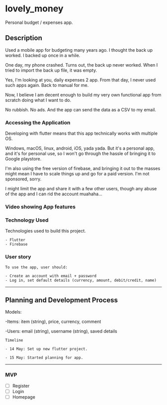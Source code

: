 # lovely_money

Personal budget / expenses app.

## Description

Used a mobile app for budgeting many years ago. I thought the back up worked. I backed up once in a while.

One day, my phone crashed. Turns out, the back up never worked. When I tried to import the back up file, it was empty.

Yes, I'm looking at you, daily expenses 2 app. From that day, I never used such apps again. Back to manual for me.

Now, I believe I am decent enough to build my very own functional app from scratch doing what I want to do.

No rubbish. No ads. And the app can send the data as a CSV to my email.

### Accessing the Application

Developing with flutter means that this app technically works with multiple OS.

Windows, macOS, linux, android, iOS, yada yada.
But it's a personal app, and it's for personal use, so I won't go through the hassle of bringing it to Google playstore.

I'm also using the free version of firebase, and bringing it out to the masses might mean I have to scale things up and go for a paid version. I'm not sponsored, sorry.

I might limit the app and share it with a few other users, though any abuse of the app and I can rid the account muahaha...


### Video showing App features

### Technology Used

Technologies used to build this project.

```
- Flutter
- Firebase

```


### User story

```
To use the app, user should:

- Create an account with email + password
- Log in, set default details (currency, amount, debit/credit, name)

```

---

## Planning and Development Process
Models:

-Items: item (string), price, currency, comment

-Users: email (string), username (string), saved details

```
Timeline

- 14 May: Set up new flutter project.

- 15 May: Started planning for app. 

```
---
### MVP 

- [ ] Register
- [ ] Login
- [ ] Homepage